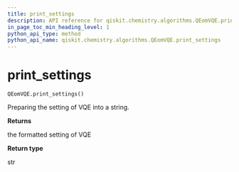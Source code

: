 ```yaml
---
title: print_settings
description: API reference for qiskit.chemistry.algorithms.QEomVQE.print_settings
in_page_toc_min_heading_level: 1
python_api_type: method
python_api_name: qiskit.chemistry.algorithms.QEomVQE.print_settings
---
```


# print\_settings

<span id="qiskit.chemistry.algorithms.QEomVQE.print_settings" />

`QEomVQE.print_settings()`

Preparing the setting of VQE into a string.

**Returns**

the formatted setting of VQE

**Return type**

str

